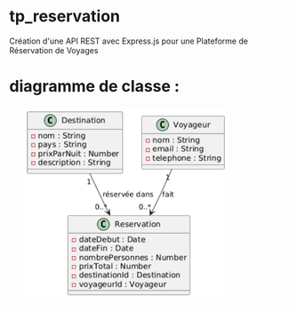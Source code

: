 # tp_reservation
Création d'une API REST avec Express.js pour une Plateforme  de Réservation de Voyages
# diagramme de classe : 
![Diagramme de classe](https://github.com/zbir99/tp_reservation/blob/53370b4aad0ff55c660692777f1bc50b8030a362/diagramme_de_classe.png)
